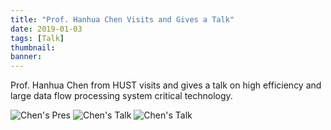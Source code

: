 ```yaml
---
title: "Prof. Hanhua Chen Visits and Gives a Talk" 
date: 2019-01-03
tags: [Talk]
thumbnail: 
banner:
---
```

Prof. Hanhua Chen from HUST visits and gives a talk on high efficiency and large data flow processing system critical technology.

![Chen's Pres](/2019/01/03/Chen-Talk/pic2.jpg)
![Chen's Talk](/2019/01/03/Chen-Talk/pic1.jpg)
![Chen's Talk](/2019/01/03/Chen-Talk/pic3.jpg)
